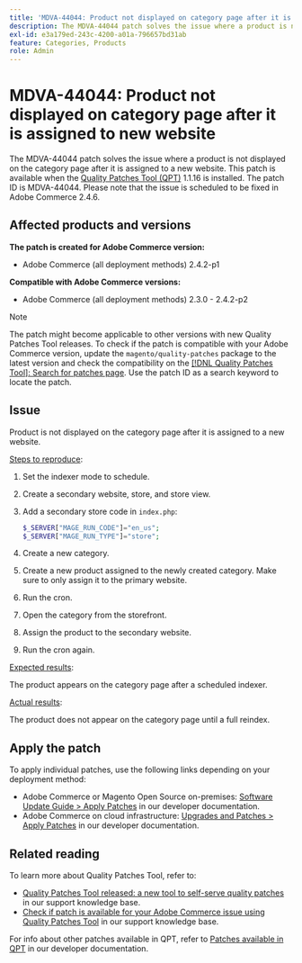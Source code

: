 ```yaml
---
title: 'MDVA-44044: Product not displayed on category page after it is assigned to new website'
description: The MDVA-44044 patch solves the issue where a product is not displayed on the category page after it is assigned to a new website. This patch is available when the [Quality Patches Tool (QPT)](/help/announcements/adobe-commerce-announcements/magento-quality-patches-released-new-tool-to-self-serve-quality-patches.md) 1.1.16 is installed. The patch ID is MDVA-44044. Please note that the issue is scheduled to be fixed in Adobe Commerce 2.4.6.
exl-id: e3a179ed-243c-4200-a01a-796657bd31ab
feature: Categories, Products
role: Admin
---
```

# MDVA-44044: Product not displayed on category page after it is assigned to new website

The MDVA-44044 patch solves the issue where a product is not displayed on the category page after it is assigned to a new website. This patch is available when the [Quality Patches Tool (QPT)](/help/announcements/adobe-commerce-announcements/magento-quality-patches-released-new-tool-to-self-serve-quality-patches.md) 1.1.16 is installed. The patch ID is MDVA-44044. Please note that the issue is scheduled to be fixed in Adobe Commerce 2.4.6.

## Affected products and versions

**The patch is created for Adobe Commerce version:**

* Adobe Commerce (all deployment methods) 2.4.2-p1

**Compatible with Adobe Commerce versions:**

* Adobe Commerce (all deployment methods) 2.3.0 - 2.4.2-p2

>[!NOTE]
>
>The patch might become applicable to other versions with new Quality Patches Tool releases. To check if the patch is compatible with your Adobe Commerce version, update the `magento/quality-patches` package to the latest version and check the compatibility on the [[!DNL Quality Patches Tool]: Search for patches page](https://devdocs.magento.com/quality-patches/tool.html#patch-grid). Use the patch ID as a search keyword to locate the patch.

## Issue

Product is not displayed on the category page after it is assigned to a new website.

<u>Steps to reproduce</u>:

1. Set the indexer mode to schedule.
1. Create a secondary website, store, and store view.
1. Add a secondary store code in `index.php`:

    ```php
    $_SERVER["MAGE_RUN_CODE"]="en_us";
    $_SERVER["MAGE_RUN_TYPE"]="store";
    ```

1. Create a new category.
1. Create a new product assigned to the newly created category. Make sure to only assign it to the primary website.
1. Run the cron.
1. Open the category from the storefront.
1. Assign the product to the secondary website.
1. Run the cron again.

<u>Expected results</u>:

The product appears on the category page after a scheduled indexer.

<u>Actual results</u>:

The product does not appear on the category page until a full reindex.

## Apply the patch

To apply individual patches, use the following links depending on your deployment method:

* Adobe Commerce or Magento Open Source on-premises: [Software Update Guide > Apply Patches](https://devdocs.magento.com/guides/v2.4/comp-mgr/patching/mqp.html) in our developer documentation.
* Adobe Commerce on cloud infrastructure: [Upgrades and Patches > Apply Patches](https://devdocs.magento.com/cloud/project/project-patch.html) in our developer documentation.

## Related reading

To learn more about Quality Patches Tool, refer to:

* [Quality Patches Tool released: a new tool to self-serve quality patches](/help/announcements/adobe-commerce-announcements/magento-quality-patches-released-new-tool-to-self-serve-quality-patches.md) in our support knowledge base.
* [Check if patch is available for your Adobe Commerce issue using Quality Patches Tool](/help/support-tools/patches-available-in-qpt-tool/check-patch-for-magento-issue-with-magento-quality-patches.md) in our support knowledge base.

For info about other patches available in QPT, refer to [Patches available in QPT](https://devdocs.magento.com/quality-patches/tool.html#patch-grid) in our developer documentation.
